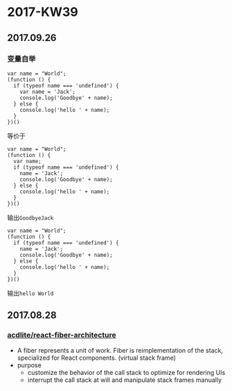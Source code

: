 # 2017-KW39

## 2017.09.26

### 变量自举
```
var name = "World";
(function () {
  if (typeof name === 'undefined') {
    var name = 'Jack';
    console.log('Goodbye' + name);
  } else {
    console.log('hello ' + name);
  }
})()
```
等价于
```
var name = "World";
(function () {
  var name;
  if (typeof name === 'undefined') {
    name = 'Jack';
    console.log('Goodbye' + name);
  } else {
    console.log('hello ' + name);
  }
})()
```
输出`GoodbyeJack`
```
var name = "World";
(function () {
  if (typeof name === 'undefined') {
    name = 'Jack';
    console.log('Goodbye' + name);
  } else {
    console.log('hello ' + name);
  }
})()
```
输出`hello World`

## 2017.08.28


### [acdlite/react-fiber-architecture](https://github.com/acdlite/react-fiber-architecture)
* A fiber represents a unit of work. Fiber is reimplementation of the stack, specialized for React components. (virtual stack frame)
* purpose
  * customize the behavior of the call stack to optimize for rendering UIs
  * interrupt the call stack at will and manipulate stack frames manually
